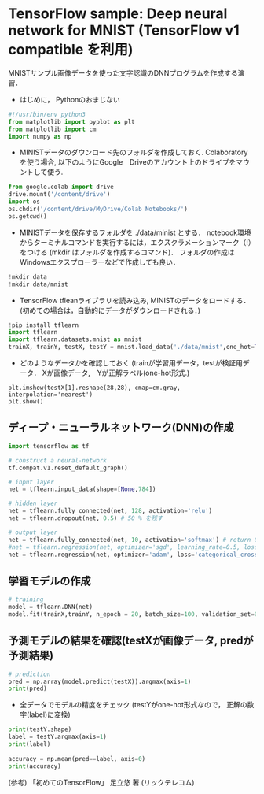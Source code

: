 # TensorFlow sample: Deep neural network for MNIST (TensorFlow v1 compatible を利用) 
MNISTサンプル画像データを使った文字認識のDNNプログラムを作成する演習．

- はじめに， Pythonのおまじない
```Python
#!/usr/bin/env python3
from matplotlib import pyplot as plt
from matplotlib import cm
import numpy as np 
```

- MINISTデータのダウンロード先のフォルダを作成しておく. Colaboratory を使う場合, 以下のようにGoogle　Driveのアカウント上のドライブをマウントして使う.
```Python
from google.colab import drive
drive.mount('/content/drive')
import os
os.chdir('/content/drive/MyDrive/Colab Notebooks/')
os.getcwd()
```
- MINISTデータを保存するフォルダを ./data/minist とする． notebook環境からターミナルコマンドを実行するには，エクスクラメーションマーク（!）をつける (mkdir はフォルダを作成するコマンド)． フォルダの作成はWindowsエクスプローラーなどで作成しても良い． 
```Python
!mkdir data
!mkdir data/mnist
```

- TensorFlow tfleanライブラリを読み込み, MINISTのデータをロードする． (初めての場合は，自動的にデータがダウンロードされる．)
```Python
!pip install tflearn
import tflearn 
import tflearn.datasets.mnist as mnist 
trainX, trainY, testX, testY = mnist.load_data('./data/mnist',one_hot=True)
```

- どのようなデータかを確認しておく (trainが学習用データ，testが検証用データ． Xが画像データ,　Yが正解ラベル(one-hot形式.) 
```
plt.imshow(testX[1].reshape(28,28), cmap=cm.gray, interpolation='nearest')
plt.show()
```

## ディープ・ニューラルネットワーク(DNN)の作成
```Python
import tensorflow as tf

# construct a neural-network
tf.compat.v1.reset_default_graph()

# input layer
net = tflearn.input_data(shape=[None,784])

# hidden layer 
net = tflearn.fully_connected(net, 128, activation='relu')
net = tflearn.dropout(net, 0.5) # 50 % を残す

# output layer
net = tflearn.fully_connected(net, 10, activation='softmax') # return 0--1 probability
#net = tflearn.regression(net, optimizer='sgd', learning_rate=0.5, loss='categorical_crossentropy')
net = tflearn.regression(net, optimizer='adam', loss='categorical_crossentropy')
```

## 学習モデルの作成
```Python
# training 
model = tflearn.DNN(net)
model.fit(trainX,trainY, n_epoch = 20, batch_size=100, validation_set=0.1, show_metric=True)
```

## 予測モデルの結果を確認(testXが画像データ, predが予測結果)
```Python
# prediction 
pred = np.array(model.predict(testX)).argmax(axis=1)
print(pred)
```
- 全データでモデルの精度をチェック (testYがone-hot形式なので， 正解の数字(label)に変換)
```Python
print(testY.shape)
label = testY.argmax(axis=1)
print(label)
 
accuracy = np.mean(pred==label, axis=0)
print(accuracy)
```

(参考) 
「初めてのTensorFlow」 足立悠 著 (リックテレコム)
